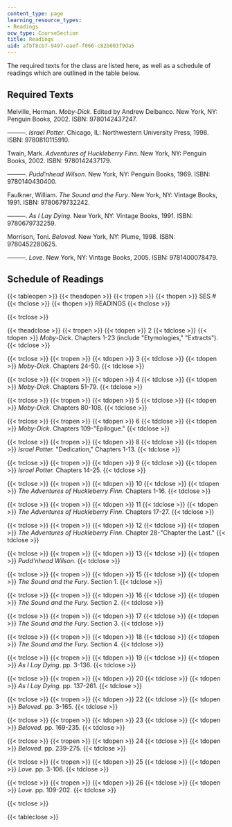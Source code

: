 ```yaml
---
content_type: page
learning_resource_types:
- Readings
ocw_type: CourseSection
title: Readings
uid: afbf8cb7-9497-eaef-f066-c82b003f9da5
---
```


The required texts for the class are listed here, as well as a schedule of readings which are outlined in the table below.

Required Texts
--------------

Melville, Herman. _Moby-Dick_. Edited by Andrew Delbanco. New York, NY: Penguin Books, 2002. ISBN: 9780142437247.

———. _Israel Potter_. Chicago, IL: Northwestern University Press, 1998. ISBN: 9780810115910.

Twain, Mark. _Adventures of Huckleberry Finn_. New York, NY: Penguin Books, 2002. ISBN: 9780142437179.

———. _Pudd'nhead Wilson_. New York, NY: Penguin Books, 1969. ISBN: 9780140430400.

Faulkner, William. _The Sound and the Fury_. New York, NY: Vintage Books, 1991. ISBN: 9780679732242.

———. _As I Lay Dying_. New York, NY: Vintage Books, 1991. ISBN: 9780679732259.

Morrison, Toni. _Beloved_. New York, NY: Plume, 1998. ISBN: 9780452280625.

———. _Love_. New York, NY: Vintage Books, 2005. ISBN: 9781400078479.

Schedule of Readings
--------------------

{{< tableopen >}}
{{< theadopen >}}
{{< tropen >}}
{{< thopen >}}
SES #
{{< thclose >}}
{{< thopen >}}
READINGS
{{< thclose >}}

{{< trclose >}}

{{< theadclose >}}
{{< tropen >}}
{{< tdopen >}}
2
{{< tdclose >}}
{{< tdopen >}}
_Moby-Dick_. Chapters 1-23 (include "Etymologies," "Extracts").
{{< tdclose >}}

{{< trclose >}}
{{< tropen >}}
{{< tdopen >}}
3
{{< tdclose >}}
{{< tdopen >}}
_Moby-Dick_. Chapters 24-50.
{{< tdclose >}}

{{< trclose >}}
{{< tropen >}}
{{< tdopen >}}
4
{{< tdclose >}}
{{< tdopen >}}
_Moby-Dick_. Chapters 51-79.
{{< tdclose >}}

{{< trclose >}}
{{< tropen >}}
{{< tdopen >}}
5
{{< tdclose >}}
{{< tdopen >}}
_Moby-Dick_. Chapters 80-108.
{{< tdclose >}}

{{< trclose >}}
{{< tropen >}}
{{< tdopen >}}
6
{{< tdclose >}}
{{< tdopen >}}
_Moby-Dick_. Chapters 109-"Epilogue."
{{< tdclose >}}

{{< trclose >}}
{{< tropen >}}
{{< tdopen >}}
8
{{< tdclose >}}
{{< tdopen >}}
_Israel Potter._ "Dedication," Chapters 1-13.
{{< tdclose >}}

{{< trclose >}}
{{< tropen >}}
{{< tdopen >}}
9
{{< tdclose >}}
{{< tdopen >}}
_Israel Potter._ Chapters 14-25.
{{< tdclose >}}

{{< trclose >}}
{{< tropen >}}
{{< tdopen >}}
10
{{< tdclose >}}
{{< tdopen >}}
_The Adventures of Huckleberry Finn_. Chapters 1-16.
{{< tdclose >}}

{{< trclose >}}
{{< tropen >}}
{{< tdopen >}}
11
{{< tdclose >}}
{{< tdopen >}}
_The Adventures of Huckleberry Finn_. Chapters 17-27.
{{< tdclose >}}

{{< trclose >}}
{{< tropen >}}
{{< tdopen >}}
12
{{< tdclose >}}
{{< tdopen >}}
_The Adventures of Huckleberry Finn_. Chapter 28-"Chapter the Last."
{{< tdclose >}}

{{< trclose >}}
{{< tropen >}}
{{< tdopen >}}
13
{{< tdclose >}}
{{< tdopen >}}
_Pudd'nhead Wilson_.
{{< tdclose >}}

{{< trclose >}}
{{< tropen >}}
{{< tdopen >}}
15
{{< tdclose >}}
{{< tdopen >}}
_The Sound and the Fury_. Section 1.
{{< tdclose >}}

{{< trclose >}}
{{< tropen >}}
{{< tdopen >}}
16
{{< tdclose >}}
{{< tdopen >}}
_The Sound and the Fury._ Section 2.
{{< tdclose >}}

{{< trclose >}}
{{< tropen >}}
{{< tdopen >}}
17
{{< tdclose >}}
{{< tdopen >}}
_The Sound and the Fury_. Section 3.
{{< tdclose >}}

{{< trclose >}}
{{< tropen >}}
{{< tdopen >}}
18
{{< tdclose >}}
{{< tdopen >}}
_The Sound and the Fury._ Section 4.
{{< tdclose >}}

{{< trclose >}}
{{< tropen >}}
{{< tdopen >}}
19
{{< tdclose >}}
{{< tdopen >}}
_As I Lay Dying_. pp. 3-136.
{{< tdclose >}}

{{< trclose >}}
{{< tropen >}}
{{< tdopen >}}
20
{{< tdclose >}}
{{< tdopen >}}
_As I Lay Dying._ pp. 137-261.
{{< tdclose >}}

{{< trclose >}}
{{< tropen >}}
{{< tdopen >}}
22
{{< tdclose >}}
{{< tdopen >}}
_Beloved_. pp. 3-165.
{{< tdclose >}}

{{< trclose >}}
{{< tropen >}}
{{< tdopen >}}
23
{{< tdclose >}}
{{< tdopen >}}
_Beloved._ pp. 169-235.
{{< tdclose >}}

{{< trclose >}}
{{< tropen >}}
{{< tdopen >}}
24
{{< tdclose >}}
{{< tdopen >}}
_Beloved_. pp. 239-275.
{{< tdclose >}}

{{< trclose >}}
{{< tropen >}}
{{< tdopen >}}
25
{{< tdclose >}}
{{< tdopen >}}
_Love_. pp. 3-106.
{{< tdclose >}}

{{< trclose >}}
{{< tropen >}}
{{< tdopen >}}
26
{{< tdclose >}}
{{< tdopen >}}
_Love._ pp. 109-202.
{{< tdclose >}}

{{< trclose >}}

{{< tableclose >}}